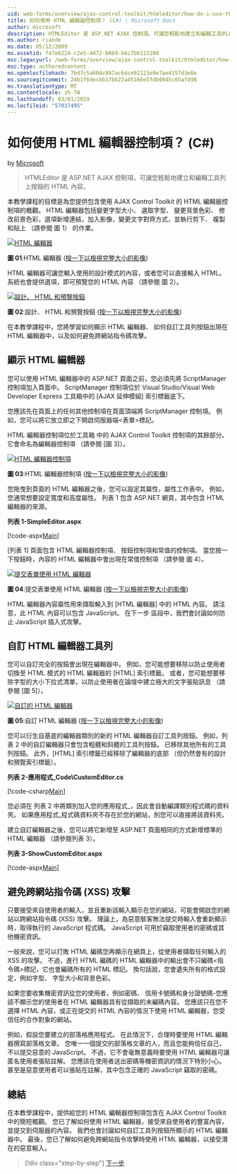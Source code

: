 ```yaml
---
uid: web-forms/overview/ajax-control-toolkit/htmleditor/how-do-i-use-the-html-editor-control-cs
title: 如何使用 HTML 編輯器控制項？ (C#) | Microsoft Docs
author: microsoft
description: HTMLEditor 是 ASP.NET AJAX 控制項，可讓您輕鬆地建立和編輯工具列上按鈕的 HTML 內容。
ms.author: riande
ms.date: 05/12/2009
ms.assetid: f47e6224-c2e5-4472-b069-b6c7b6115200
msc.legacyurl: /web-forms/overview/ajax-control-toolkit/htmleditor/how-do-i-use-the-html-editor-control-cs
msc.type: authoredcontent
ms.openlocfilehash: 7bd7c5a604c897ac6dce92123e9e7ae4157d3e0e
ms.sourcegitcommit: 24b1f6decbb17bb22a45166e5fdb0845c65af498
ms.translationtype: MT
ms.contentlocale: zh-TW
ms.lasthandoff: 03/01/2019
ms.locfileid: "57037495"
---
```

<a name="how-do-i-use-the-html-editor-control-c"></a>如何使用 HTML 編輯器控制項？ (C#)
====================
by [Microsoft](https://github.com/microsoft)

> HTMLEditor 是 ASP.NET AJAX 控制項，可讓您輕鬆地建立和編輯工具列上按鈕的 HTML 內容。


本教學課程的目標是為您提供包含使用 AJAX Control Toolkit 的 HTML 編輯器控制項的概觀。 HTML 編輯器包括變更字型大小、 選取字型、 變更背景色彩、 修改前景色彩，選項新增連結，加入影像，變更文字對齊方式，並執行剪下、 複製和貼上 （請參閱 圖 1） 的作業。


[![HTML 編輯器](how-do-i-use-the-html-editor-control-cs/_static/image1.jpg)](how-do-i-use-the-html-editor-control-cs/_static/image1.png)

**圖 01**:HTML 編輯器 ([按一下以檢視完整大小的影像](how-do-i-use-the-html-editor-control-cs/_static/image2.png))


HTML 編輯器可讓您輸入使用的設計模式的內容，或者您可以直接輸入 HTML。 系統也會提供選項，即可預覽您的 HTML 內容 （請參閱 圖 2）。


[![設計、 HTML 和預覽按鈕](how-do-i-use-the-html-editor-control-cs/_static/image2.jpg)](how-do-i-use-the-html-editor-control-cs/_static/image3.png)

**圖 02**:設計、 HTML 和預覽按鈕 ([按一下以檢視完整大小的影像](how-do-i-use-the-html-editor-control-cs/_static/image4.png))


在本教學課程中，您將學習如何顯示 HTML 編輯器、 如何自訂工具列按鈕出現在 HTML 編輯器中，以及如何避免跨網站指令碼攻擊。

## <a name="displaying-the-html-editor"></a>顯示 HTML 編輯器

您可以使用 HTML 編輯器中的 ASP.NET 頁面之前，您必須先將 ScriptManager 控制項加入頁面中。 ScriptManager 控制項位於 Visual Studio/Visual Web Developer Express 工具箱中的 [AJAX 延伸模組] 索引標籤底下。

您應該先在頁面上的任何其他控制項在頁面頂端將 ScriptManager 控制項。 例如，您可以將它放立即之下開啟伺服器端&lt;表單&gt;標記。

HTML 編輯器控制項位於工具箱 中的 AJAX Control Toolkit 控制項的其餘部分。 它會命名為編輯器控制項 （請參閱 [圖 3]）。


[![HTML 編輯器控制項](how-do-i-use-the-html-editor-control-cs/_static/image3.jpg)](how-do-i-use-the-html-editor-control-cs/_static/image5.png)

**圖 03**:HTML 編輯器控制項 ([按一下以檢視完整大小的影像](how-do-i-use-the-html-editor-control-cs/_static/image6.png))


您拖曳到頁面的 HTML 編輯器之後，您可以設定其屬性，屬性工作表中。 例如，您通常想要設定寬度和高度屬性。 列表 1 包含 ASP.NET 網頁，其中包含 HTML 編輯器的來源。

**列表 1-SimpleEditor.aspx**

[!code-aspx[Main](how-do-i-use-the-html-editor-control-cs/samples/sample1.aspx)]

[列表 1] 頁面包含 HTML 編輯器控制項、 按鈕控制項和常值的控制項。 當您按一下按鈕時，內容的 HTML 編輯器中會出現在常值控制項 （請參閱 圖 4）。


[![提交表單使用 HTML 編輯器](how-do-i-use-the-html-editor-control-cs/_static/image4.jpg)](how-do-i-use-the-html-editor-control-cs/_static/image7.png)

**圖 04**:提交表單使用 HTML 編輯器 ([按一下以檢視完整大小的影像](how-do-i-use-the-html-editor-control-cs/_static/image8.png))


HTML 編輯器內容屬性用來擷取輸入到 [HTML 編輯器] 中的 HTML 內容。 請注意，此 HTML 內容可以包含 JavaScript。 在下一步 區段中，我們會討論如何防止 JavaScript 插入式攻擊。

## <a name="customizing-the-html-editor-toolbar"></a>自訂 HTML 編輯器工具列

您可以自訂完全的按鈕會出現在編輯器中。 例如，您可能想要移除以防止使用者切換至 HTML 模式的 HTML 編輯器的 [HTML] 索引標籤。 或者，您可能想要移除字型的大小下拉式清單，以防止使用者在論壇中建立極大的文字張貼訊息 （請參閱 [圖 5]）。


[![自訂的 HTML 編輯器](how-do-i-use-the-html-editor-control-cs/_static/image5.jpg)](how-do-i-use-the-html-editor-control-cs/_static/image9.png)

**圖 05**:自訂 HTML 編輯器 ([按一下以檢視完整大小的影像](how-do-i-use-the-html-editor-control-cs/_static/image10.png))


您可以衍生自基底的編輯器類別的新的 HTML 編輯器自訂工具列按鈕。 例如，列表 2 中的自訂編輯器只會包含粗體和斜體的工具列按鈕。 已移除其他所有的工具列按鈕。 此外，[HTML] 索引標籤已經移除了編輯器的底部 （但仍然會有的設計和預覽索引標籤）。

**列表 2-應用程式\_Code\CustomEditor.cs**

[!code-csharp[Main](how-do-i-use-the-html-editor-control-cs/samples/sample2.cs)]

您必須在 列表 2 中將類別加入您的應用程式\_，因此會自動編譯類別程式碼的資料夾。 如果應用程式\_程式碼資料夾不存在於您的網站，則您可以直接將該資料夾。

建立自訂編輯器之後，您可以將它新增至 ASP.NET 頁面相同的方式新增標準的 HTML 編輯器 （請參閱列表 3）。

**列表 3-ShowCustomEditor.aspx**

[!code-aspx[Main](how-do-i-use-the-html-editor-control-cs/samples/sample3.aspx)]

## <a name="avoiding-cross-site-scripting-xss-attacks"></a>避免跨網站指令碼 (XSS) 攻擊

只要接受來自使用者的輸入，並且重新該輸入顯示在您的網站，可能會開啟您的網站以跨網站指令碼 (XSS) 攻擊。 理論上，為惡意駭客無法提交時輸入會重新顯示時，取得執行的 JavaScript 程式碼。 JavaScript 可用於竊取使用者的密碼或其他機密資訊。

一般來說，您可以打敗 HTML 編碼您再顯示在網頁上，從使用者擷取任何輸入的 XSS 的攻擊。 不過，進行 HTML 編碼的 HTML 編輯器中的輸出會不只編碼&lt;指令碼&gt;標記，它也會編碼所有的 HTML 標記。 換句話說，您會遺失所有的格式設定，例如字型、 字型大小和背景色彩。

如果您要收集機密資訊從您的使用者，例如密碼、 信用卡號碼和身分證號碼-您應該不顯示您的使用者在 HTML 編輯器具有從擷取的未編碼內容。 您應該只在您不選擇 HTML 內容，或正在提交的 HTML 內容的情況下使用 HTML 編輯器，您受信任的合作對象的網站。

例如，假設您要建立的部落格應用程式。 在此情況下，合理時要使用 HTML 編輯器撰寫部落格文章。 您唯一一個提交的部落格文章的人，而且您能夠信任自己，不以提交惡意的 JavaScript。 不過，它不會毫無意義時要使用 HTML 編輯器可讓匿名使用者張貼註解。 您應該在使用者送出密碼等機密資訊的情況下特別小心。 甚至是惡意使用者可以張貼在註解，其中包含正確的 JavaScript 竊取的密碼。

## <a name="summary"></a>總結

在本教學課程中，提供給您的 HTML 編輯器控制項包含在 AJAX Control Toolkit 中的簡短概觀。 您已了解如何使用 HTML 編輯器，接受來自使用者的豐富內容，並提交到伺服器的內容。 我們也會討論如何自訂工具列按鈕所顯示的 HTML 編輯器中。 最後，您已了解如何避免跨網站指令攻擊時使用 HTML 編輯器，以接受潛在的惡意輸入。

> [!div class="step-by-step"]
> [下一步](how-do-i-use-the-html-editor-control-vb.md)
